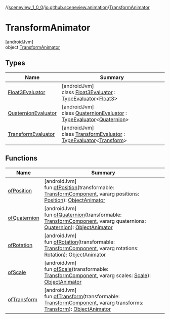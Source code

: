 //[sceneview_1_0_0](../../../index.md)/[io.github.sceneview.animation](../index.md)/[TransformAnimator](index.md)

# TransformAnimator

[androidJvm]\
object [TransformAnimator](index.md)

## Types

| Name | Summary |
|---|---|
| [Float3Evaluator](-float3-evaluator/index.md) | [androidJvm]<br>class [Float3Evaluator](-float3-evaluator/index.md) : [TypeEvaluator](https://developer.android.com/reference/kotlin/android/animation/TypeEvaluator.html)&lt;[Float3](../../../../sceneview/sceneview/dev.romainguy.kotlin.math/-float3/index.md)&gt; |
| [QuaternionEvaluator](-quaternion-evaluator/index.md) | [androidJvm]<br>class [QuaternionEvaluator](-quaternion-evaluator/index.md) : [TypeEvaluator](https://developer.android.com/reference/kotlin/android/animation/TypeEvaluator.html)&lt;[Quaternion](../../../../sceneview/sceneview/dev.romainguy.kotlin.math/-quaternion/index.md)&gt; |
| [TransformEvaluator](-transform-evaluator/index.md) | [androidJvm]<br>class [TransformEvaluator](-transform-evaluator/index.md) : [TypeEvaluator](https://developer.android.com/reference/kotlin/android/animation/TypeEvaluator.html)&lt;[Transform](../../io.github.sceneview.math/index.md#1875660684%2FClasslikes%2F-602047187)&gt; |

## Functions

| Name | Summary |
|---|---|
| [ofPosition](of-position.md) | [androidJvm]<br>fun [ofPosition](of-position.md)(transformable: [TransformComponent](../../io.github.sceneview.components/-transform-component/index.md), vararg positions: [Position](../../io.github.sceneview.math/index.md#945960193%2FClasslikes%2F-602047187)): [ObjectAnimator](https://developer.android.com/reference/kotlin/android/animation/ObjectAnimator.html) |
| [ofQuaternion](of-quaternion.md) | [androidJvm]<br>fun [ofQuaternion](of-quaternion.md)(transformable: [TransformComponent](../../io.github.sceneview.components/-transform-component/index.md), vararg quaternions: [Quaternion](../../../../sceneview/sceneview/dev.romainguy.kotlin.math/-quaternion/index.md)): [ObjectAnimator](https://developer.android.com/reference/kotlin/android/animation/ObjectAnimator.html) |
| [ofRotation](of-rotation.md) | [androidJvm]<br>fun [ofRotation](of-rotation.md)(transformable: [TransformComponent](../../io.github.sceneview.components/-transform-component/index.md), vararg rotations: [Rotation](../../io.github.sceneview.math/index.md#1133844556%2FClasslikes%2F-602047187)): [ObjectAnimator](https://developer.android.com/reference/kotlin/android/animation/ObjectAnimator.html) |
| [ofScale](of-scale.md) | [androidJvm]<br>fun [ofScale](of-scale.md)(transformable: [TransformComponent](../../io.github.sceneview.components/-transform-component/index.md), vararg scales: [Scale](../../io.github.sceneview.math/index.md#2055938798%2FClasslikes%2F-602047187)): [ObjectAnimator](https://developer.android.com/reference/kotlin/android/animation/ObjectAnimator.html) |
| [ofTransform](of-transform.md) | [androidJvm]<br>fun [ofTransform](of-transform.md)(transformable: [TransformComponent](../../io.github.sceneview.components/-transform-component/index.md), vararg transforms: [Transform](../../io.github.sceneview.math/index.md#1875660684%2FClasslikes%2F-602047187)): [ObjectAnimator](https://developer.android.com/reference/kotlin/android/animation/ObjectAnimator.html) |
